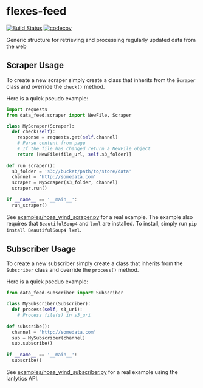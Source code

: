 # flexes-feed
[![Build Status](https://travis-ci.org/lanl-ansi/flexes-feed.svg?branch=master)](https://travis-ci.org/lanl-ansi/flexes-feed) 
[![codecov](https://codecov.io/gh/lanl-ansi/flexes-feed/branch/master/graph/badge.svg)](https://codecov.io/gh/lanl-ansi/flexes-feed)

Generic structure for retrieving and processing regularly updated data from the web 

## Scraper Usage
To create a new scraper simply create a class that inherits from the `Scraper` class 
and override the `check()` method.

Here is a quick pseudo example:

```python
import requests
from data_feed.scraper import NewFile, Scraper

class MyScraper(Scraper):
  def check(self):
    response = requests.get(self.channel)
    # Parse content from page 
    # If the file has changed return a NewFile object
    return [NewFile(file_url, self.s3_folder)]
    
def run_scraper():
  s3_folder = 's3://bucket/path/to/store/data'
  channel = 'http://somedata.com'
  scraper = MyScraper(s3_folder, channel)
  scraper.run()
  
if __name__ == '__main__':
  run_scraper()
```

See [examples/noaa_wind_scraper.py](noaa_wind_scraper.py) for a real example. The example
also requires that `BeautifulSoup4` and `lxml` are installed. To install, simply
run `pip install BeautifulSoup4 lxml`.

## Subscriber Usage
To create a new subscriber simply create a class that inherits from the `Subscriber` 
class and override the `process()` method.

Here is a quick pseduo example:

```python
from data_feed.subscriber import Subscriber

class MySubscriber(Subscriber):
  def process(self, s3_uri):
    # Process file(s) in s3_uri
    
def subscribe():
  channel = 'http://somedata.com'
  sub = MySubscriber(channel)
  sub.subscribe()
  
if __name__ == '__main__':
  subscribe()
```
  
See [examples/noaa_wind_subscriber.py](noaa_wind_subscriber.py) for a real example using the 
lanlytics API.

